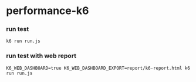 # performance-k6

### run test
```commandline
k6 run run.js
```

### run test with web report
```commandline
K6_WEB_DASHBOARD=true K6_WEB_DASHBOARD_EXPORT=report/k6-report.html k6 run run.js
```